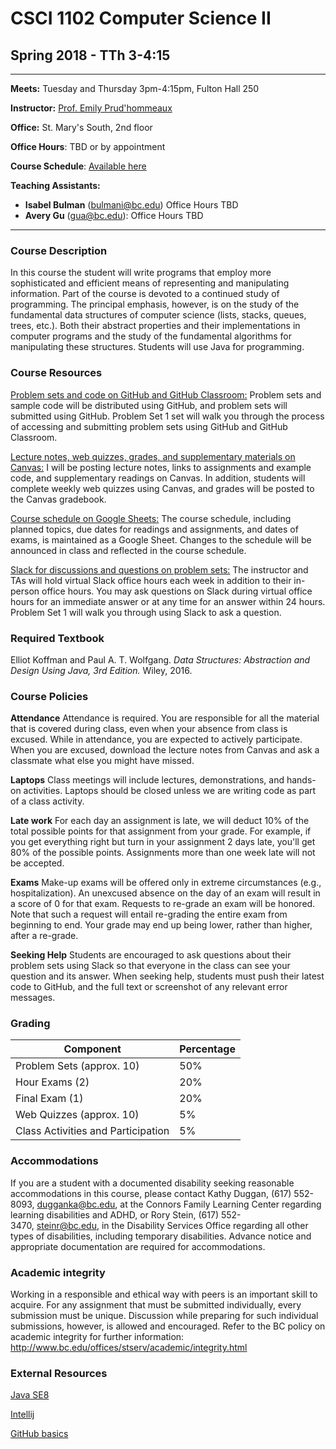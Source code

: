 # CSCI 1102 Computer Science II 
## Spring 2018 - TTh 3-4:15 

---

**Meets:** Tuesday and Thursday 3pm-4:15pm, Fulton Hall 250

**Instructor:** [Prof. Emily Prud'hommeaux](http://www.cs.bc.edu/~prudhome/)

**Office:** St. Mary's South, 2nd floor

**Office Hours**: TBD or by appointment

**Course Schedule**: [Available here](https://docs.google.com/spreadsheets/d/1eP8h4zb-2wCc-n-p7G9y-ZunH5iwsF_AOyBQuw86iIA/edit?usp=sharing)

**Teaching Assistants:**

+ **Isabel Bulman** (bulmani@bc.edu) Office Hours TBD
+ **Avery Gu** (gua@bc.edu): Office Hours TBD

---

### Course Description
In this course the student will write programs that employ more sophisticated and efficient means of representing and manipulating information. Part of the course is devoted to a continued study of programming. The principal emphasis, however, is on the study of the fundamental data structures of computer science (lists, stacks, queues, trees, etc.). Both their abstract properties and their implementations in computer programs and the study of the fundamental algorithms for manipulating these structures. Students will use Java for programming.

### Course Resources
[Problem sets and code on GitHub and GitHub Classroom:](https://github.com/BC-CSCI-1102-S19-TTh3) Problem sets and sample code will be distributed using GitHub, and problem sets will submitted using GitHub. Problem Set 1 set will walk you through the process of accessing and submitting problem sets using GitHub and GitHub Classroom.

[Lecture notes, web quizzes, grades, and supplementary materials on Canvas:](https://bostoncollege.instructure.com/courses/1591791) 
I will be posting lecture notes, links to assignments and example code, and supplementary readings on Canvas. In addition, students will complete weekly web quizzes using Canvas, and grades will be posted to the Canvas gradebook.

[Course schedule on Google Sheets:](https://docs.google.com/spreadsheets/d/1eP8h4zb-2wCc-n-p7G9y-ZunH5iwsF_AOyBQuw86iIA/edit?usp=sharing) The course schedule, including planned topics, due dates for readings and assignments, and dates of exams, is maintained as a Google Sheet. Changes to the schedule will be announced in class and reflected in the course schedule.

[Slack for discussions and questions on problem sets:](https://bc-csci-1102-s19-tth3.slack.com) The instructor and TAs will hold virtual Slack office hours each week in addition to their in-person office hours. You may ask questions on Slack during virtual office hours for an immediate answer or at any time for an answer within 24 hours. Problem Set 1 will walk you through using Slack to ask a question.


### Required Textbook

Elliot Koffman and Paul A. T. Wolfgang. *Data Structures: Abstraction and Design Using Java, 3rd Edition.* Wiley, 2016.


### Course Policies

**Attendance** Attendance is required. You are responsible for all the material that is covered during class, even when your absence from class is excused. While in attendance, you are expected to actively participate. When you are excused, download the lecture notes from Canvas and ask a classmate what else you might have missed.

**Laptops** Class meetings will include lectures, demonstrations, and hands-on activities. Laptops should be closed unless we are writing code as part of a class activity.

**Late work** For each day an assignment is late, we will deduct 10% of the total possible points for that assignment from your grade. For example, if you get everything right but turn in your assignment 2 days late, you'll get 80% of the possible points. Assignments more than one week late will not be accepted.

**Exams** Make-up exams will be offered only in extreme circumstances (e.g., hospitalization). An unexcused absence on the day of an exam will result in a score of 0 for that exam. Requests to re-grade an exam will be honored. Note that such a request will entail re-grading the entire exam from beginning to end. Your grade may end up being lower, rather than higher, after a re-grade.

**Seeking Help** Students are encouraged to ask questions about their problem sets using Slack so that everyone in the class can see your question and its answer. When seeking help, students must push their latest code to GitHub, and the full text or screenshot of any relevant error messages.


### Grading

| Component                            | Percentage |
| ------------------------------------ | ---------- |
| Problem Sets (approx. 10)            | 50%        |
| Hour Exams (2)                       | 20%        |
| Final Exam (1)                       | 20%        |
| Web Quizzes (approx. 10)             | 5%         |
| Class Activities and Participation   | 5%         |


### Accommodations
If you are a student with a documented disability seeking reasonable accommodations in this course, please contact Kathy Duggan, (617) 552-8093, dugganka@bc.edu, at the Connors Family Learning Center regarding learning disabilities and ADHD, or Rory Stein, (617) 552-3470, steinr@bc.edu, in the Disability Services Office regarding all other types of disabilities, including temporary disabilities. Advance notice and appropriate documentation are required for accommodations.

### Academic integrity
Working in a responsible and ethical way with peers is an important skill to acquire. For any assignment that must be submitted individually, every submission must be unique. Discussion while preparing for such individual submissions, however, is allowed and encouraged. Refer to the BC policy on academic integrity for further information:
http://www.bc.edu/offices/stserv/academic/integrity.html


### External Resources  
[Java SE8](https://docs.oracle.com/javase/10/docs/api/index.html?overview-summary.html)

[Intellij](https://www.jetbrains.com/idea/)

[GitHub basics](https://guides.github.com/activities/hello-world/)
